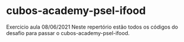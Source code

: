 # cubos-academy-psel-ifood
Exercicio aula 08/06/2021
Neste repertório estão todos os códigos do desafio para passar o cubos-academy-psel-ifood. 
